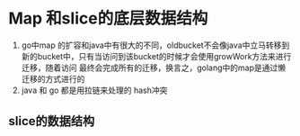 # Map 和slice的底层数据结构

1. go中map 的扩容和java中有很大的不同，oldbucket不会像java中立马转移到新的bucket中，只有当访问到该bucket的时候才会使用growWork方法来进行迁移，随着访问 最终会完成所有的迁移，换言之，golang中的map是通过懒迁移的方式进行的
2. java 和 go 都是用拉链来处理的 hash冲突

## slice的数据结构

